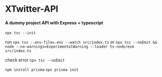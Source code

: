 # XTwitter-API

#### A dummy project API with Express + typescript

`npx tsc --init`

run
`npx tsx --env-file=.env --watch src/index.ts`
or
`npx tsc --noEmit && node --no-warnings=ExperimentalWarning --loader ts-node/esm src/index.ts`

check error
`npx tsc --noEmit`

`npm install prisma`
`npx prisma init`
